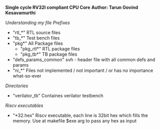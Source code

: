 **Single cycle RV32I compliant CPU Core**
**Author: Tarun Govind Kesavamurthi**

*Understanding my file Prefixes*
* "rtl_*"                   RTL source files
* "tb_*"                    Test bench files
* "pkg*"                    All Package files
    * "pkg_rtl*"                RTL package files
    * "pkg_tb*"                 TB package files
* "defs_params_common"      svh - header file with all common defs and params
* "ni_*"                    Files not implemented / not important / or has no importance what-so-ever 

*Directories*
* "verilator_tb"  Containes verilator testbench

*Riscv executables*
* "*32.hex"                 Riscv executable, each line is 32bit hex which fills the memory. Use at makefile $exe arg to pass any hex as input 
